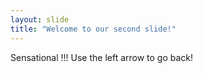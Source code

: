 ```yaml
---
layout: slide
title: "Welcome to our second slide!"
---
```

Sensational !!!
Use the left arrow to go back!
